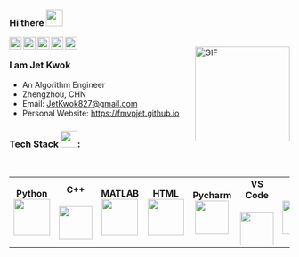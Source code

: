 ### Hi there <img src="https://raw.githubusercontent.com/iampavangandhi/iampavangandhi/master/gifs/Hi.gif" width="30px"></h2>

<a href="https://twitter.com/jetkwok3">
  <img align="left" alt="Ajay's Twitter" width="22px" src="https://cdn.jsdelivr.net/npm/simple-icons@v3/icons/twitter.svg" />
</a>
<a href="https://github.com/FMVPJet">
  <img align="left" alt="Ajay's Github" width="22px" src="https://cdn.jsdelivr.net/npm/simple-icons@v3/icons/github.svg" />
</a>
<a href="https://www.instagram.com/jetkwok_/">
  <img align="left" alt="Ajay's Telegram" width="22px" src="https://cdn.jsdelivr.net/npm/simple-icons@v3/icons/instagram.svg" />
</a>
<a href="https://www.hackerrank.com/ajaykhalsa_ak">
  <img align="left" alt="Ajay's Hackerrank" width="22px" src="https://cdn.jsdelivr.net/npm/simple-icons@v3/icons/bilibili.svg" />
</a>
<a href="https://weibo.com/t9876543210">
  <img align="left" alt="Ajay's Kaggle" width="22px" src="https://cdn.jsdelivr.net/npm/simple-icons@3.1.0/icons/sinaweibo.svg" />
</a>
<br />
<img align="right" height='170px' width='WIDTHpx' alt="GIF" src="https://media.giphy.com/media/137EaR4vAOCn1S/giphy.gif" />


### I am Jet Kwok
- An Algorithm Engineer
- Zhengzhou, CHN
- Email: JetKwok827@gmail.com
- Personal Website: https://fmvpjet.github.io




### Tech Stack <img src="https://media.giphy.com/media/WUlplcMpOCEmTGBtBW/giphy.gif" width="30">:

<br>
<table>
<tbody>
<tr>
<td align="center" width="12%">
<span><b><center>Python</center></b></span> 
<img height=65px src="https://img.icons8.com/color/2x/python.png"> 
</td>

<td align="center" width="12%">
<span><b><center>C++</center></b></span> <br>
<img height=60px src="https://isocpp.org/assets/images/cpp_logo.png"> 
</td>

<td align="center" width="12%">
<span><b><center>MATLAB<br></center></b> 
<img height=65px src="https://img.icons8.com/nolan/2x/matlab.png"> 
</td>

<td align="center" width="12%">
<span><b><center>HTML</center></b></span> 
<img height=65px src="https://img.icons8.com/color/2x/html-5.png"> 
</td>
<!-- </tr>


<tr> -->
<td align="center" width="12%">
<span><b><center>Pycharm</center></b></span> 
<img height=60px src="https://upload.wikimedia.org/wikipedia/commons/1/1d/PyCharm_Icon.svg"> 
</td>

<td align="center" width="12%">
<span><b><center>VS Code</center></b></span> <br>
<img height=60px src="https://cdn.svgporn.com/logos/visual-studio-code.svg"> 
</td>

<td align="center" width="12%">
<span><b><center>Git<br></center></b> 
<img height=60px src="https://cdn.svgporn.com/logos/git-icon.svg"> 
</td>

<td align="center" width="12%">
<span><b><center>Visual Studio</center></b></span> 
<img height=60px src="https://upload.wikimedia.org/wikipedia/commons/archive/5/59/20210214224136%21Visual_Studio_Icon_2019.svg"> 
</td>
</tr>

</tbody>
</table>

<!-- 
| <a href="https://github.com/anuraghazra/github-readme-stats"><img width=300px align="center" src="https://github-readme-stats.vercel.app/api?username=FMVPJet&show_icons=true&include_all_commits=true&theme=buefy&hide_border=true" alt="Anurag's github stats" /></a> | <a href="https://github.com/anuraghazra/github-readme-stats"><img align="center" src="https://github-readme-stats.vercel.app/api/top-langs/?username=FMVPJet&layout=compact&theme=buefy&hide_border=true" /></a> |
| ------------- | ------------- |
-->

